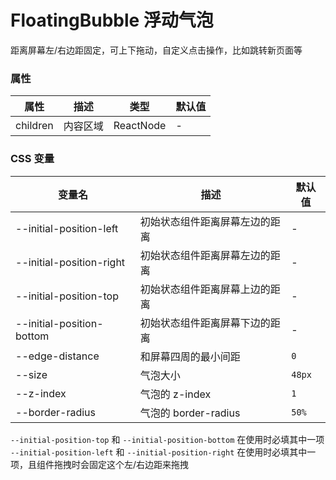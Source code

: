 # FloatingBubble 浮动气泡 <Experimental></Experimental>

<code src="./demos/demo1.tsx"></code>

距离屏幕左/右边距固定，可上下拖动，自定义点击操作，比如跳转新页面等

### 属性

| 属性     | 描述     | 类型      | 默认值 |
| -------- | -------- | --------- | ------ |
| children | 内容区域 | ReactNode | -      |

### CSS 变量

| 变量名                    | 描述                           | 默认值 |
| ------------------------- | ------------------------------ | ------ |
| --initial-position-left   | 初始状态组件距离屏幕左边的距离 | -      |
| --initial-position-right  | 初始状态组件距离屏幕左边的距离 | -      |
| --initial-position-top    | 初始状态组件距离屏幕上边的距离 | -      |
| --initial-position-bottom | 初始状态组件距离屏幕下边的距离 | -      |
| --edge-distance           | 和屏幕四周的最小间距           | `0`    |
| --size                    | 气泡大小                       | `48px` |
| --z-index                 | 气泡的 z-index                 | `1`    |
| --border-radius           | 气泡的 border-radius           | `50%`  |

`--initial-position-top` 和 `--initial-position-bottom` 在使用时必填其中一项
`--initial-position-left` 和 `--initial-position-right` 在使用时必填其中一项，且组件拖拽时会固定这个左/右边距来拖拽
